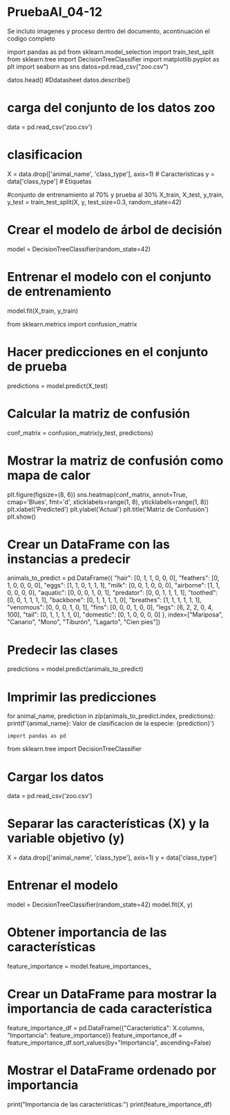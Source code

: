 # PruebaAI_04-12
Se incluto imagenes y proceso dentro del documento, acontinuación el codigo completo

import pandas as pd
from sklearn.model_selection import train_test_split
from sklearn.tree import DecisionTreeClassifier
import matplotlib.pyplot as plt
import seaborn as sns
datos=pd.read_csv("zoo.csv")

datos.head()
#Ddatasheet
datos.describe()


# carga del conjunto de los datos zoo
data = pd.read_csv('zoo.csv')

# clasificacion 
X = data.drop(['animal_name', 'class_type'], axis=1)  # Características
y = data['class_type']  # Etiquetas

#conjunto de entrenamiento al 70% y prueba al 30%
X_train, X_test, y_train, y_test = train_test_split(X, y, test_size=0.3, random_state=42)

# Crear el modelo de árbol de decisión
model = DecisionTreeClassifier(random_state=42)

# Entrenar el modelo con el conjunto de entrenamiento
model.fit(X_train, y_train)


from sklearn.metrics import confusion_matrix

# Hacer predicciones en el conjunto de prueba
predictions = model.predict(X_test)

# Calcular la matriz de confusión
conf_matrix = confusion_matrix(y_test, predictions)

# Mostrar la matriz de confusión como mapa de calor
plt.figure(figsize=(8, 6))
sns.heatmap(conf_matrix, annot=True, cmap='Blues', fmt='d', xticklabels=range(1, 8), yticklabels=range(1, 8))
plt.xlabel('Predicted')
plt.ylabel('Actual')
plt.title('Matriz de Confusión')
plt.show()

# Crear un DataFrame con las instancias a predecir
animals_to_predict = pd.DataFrame({
    "hair": [0, 1, 1, 0, 0, 0],
    "feathers": [0, 1, 0, 0, 0, 0],
    "eggs": [1, 1, 0, 1, 1, 1],
    "milk": [0, 0, 1, 0, 0, 0],
    "airborne": [1, 1, 0, 0, 0, 0],
    "aquatic": [0, 0, 0, 1, 0, 1],
    "predator": [0, 0, 1, 1, 1, 1],
    "toothed": [0, 0, 1, 1, 1, 1],
    "backbone": [0, 1, 1, 1, 1, 0],
    "breathes": [1, 1, 1, 1, 1, 1],
    "venomous": [0, 0, 0, 1, 0, 1],
    "fins": [0, 0, 0, 1, 0, 0],
    "legs": [6, 2, 2, 0, 4, 100],
    "tail": [0, 1, 1, 1, 1, 0],
    "domestic": [0, 1, 0, 0, 0, 0]
}, index=["Mariposa", "Canario", "Mono", "Tiburón", "Lagarto", "Cien pies"])

# Predecir las clases
predictions = model.predict(animals_to_predict)

# Imprimir las predicciones
for animal_name, prediction in zip(animals_to_predict.index, predictions):
    print(f'{animal_name}: Valor de clasificacion de la especie: {prediction}')

    import pandas as pd
from sklearn.tree import DecisionTreeClassifier

# Cargar los datos
data = pd.read_csv('zoo.csv')

# Separar las características (X) y la variable objetivo (y)
X = data.drop(['animal_name', 'class_type'], axis=1)
y = data['class_type']

# Entrenar el modelo
model = DecisionTreeClassifier(random_state=42)
model.fit(X, y)

# Obtener importancia de las características
feature_importance = model.feature_importances_

# Crear un DataFrame para mostrar la importancia de cada característica
feature_importance_df = pd.DataFrame({"Caracteristica": X.columns, "Importancia": feature_importance})
feature_importance_df = feature_importance_df.sort_values(by="Importancia", ascending=False)

# Mostrar el DataFrame ordenado por importancia
print("Importancia de las características:")
print(feature_importance_df)

